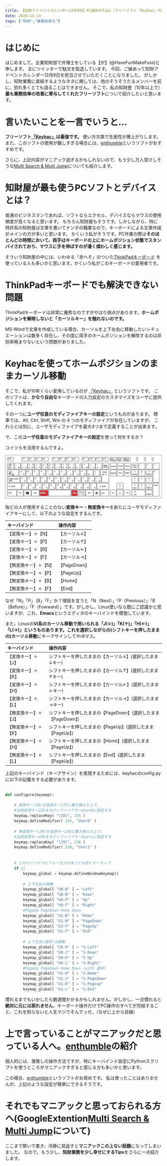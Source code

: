 ```yaml
---
title: 【知財アドベントカレンダー12月9日】PC操作のTips（フリーソフト「Keyhac」の紹介）
date: 2020-11-13
tags: ["知財","業務効率化"]
---
```


# はじめに

はじめまして。企業知財部で弁理士をしている【が】(@HaveFunMakeFuss)と申します。
主にツイッターで駄文を製造しています。
今回、ご縁あって知財アドベントカレンダー12月9日を担当させていただくことになりました。
がしかし、知財業務に直結するようなネタに関しては、他のそうそうたるメンバーを前に、恐れ多くとても語ることはできません。
そこで、私の知財歴（10年以上で）**最も業務効率の改善に寄与してくれたフリーソフト**について紹介したいと思います。


# 言いたいことを一言でいうと…
**フリーソフト[「Keyhac」](https://sites.google.com/site/craftware/keyhac-ja)は最強です。**
使い方次第で生産性が爆上がりします。
また、このソフトの使用が難しすぎる場合には、[enthumble](https://www.vector.co.jp/magazine/softnews/150303/n1503031.html)というソフトがおすすめです。

さらに、上記内容がマニアック過ぎるかもしれないので、もう少し万人受けしそうな[Multi Search & Multi Jump](https://chrome.google.com/webstore/detail/multi-search-multi-jump/oahidkobkdbfbknbloljgpjbeaefgapa?hl=ja)についても紹介します。


# 知財屋が最も使うPCソフトとデバイスとは？

普通のビジネスマンであれば、ソフトならエクセル、デバイスならマウスの使用頻度が高くなると思います。
もちろん知財屋もそうです。しかしながら、特に特許系の知財屋は文章を書いてナンボの職業なので、キーボードによる文章作成がメインの方が多いと思います。
かくいう私がそうです。PC作業の際は**そのほとんどの時間において、両手はキーボードの上にホームポジション状態でスタンバイされており、マウスに手を伸ばすのが凄く煩わしく感じます。**

そういう知財屋の中には、いわゆる「赤へそ」のついた[ThinkPadキーボード](https://www.lenovo.com/jp/ja/landingpage/accessories/thinkaccessories/thinkpad/02/)
を使っている人も多いかと思います。かくいう私がこのキーボードの愛用者です。

# ThinkPadキーボードでも解決できない問題

ThinkPadキーボードは非常に優秀なのですがやはり弱点があります。**ホームポジションを解除しないと「カーソルキー」を触れないのです。**

MS-Wordで文章を作成している場合、カーソルを上下左右に移動したいシチュエーションは数多く存在し、その度に両手のホームポジションを解除するのは非効率極まりないという問題がありました。


# Keyhacを使ってホームポジションのままカーソル移動

そこで、私が10年くらい愛用しているのが  [「Keyhac」](https://sites.google.com/site/craftware/keyhac-ja) というソフトです。
このソフトは、**かなり自由な**キーボードの入力設定のカスタマイズをユーザに提供してくれます。

その一つに**ユーザ任意のモディファイアキーの設定**というものがあります。
標準では、Alt, Ctrl, Shift, Win の 4 つのモディファイアが存在していますが、 これらとは別に、ユーザモディファイアを最大4つまで定義することが出来ます。

で、この**ユーザ任意のモディファイアキーの設定**を使って何をするか？

コイツらを活用するんですよ。

![Fig01](./images/fig01.jpg "Fig01")

殆どの人が使用することのない**変換キー・無変換キー**を新たにユーザモディファイアキーにして、以下のような設定をするんです。

| キーバインド | 操作内容 |
|:-----------|:------------|
|【変換キー】＋【N】| 【カーソル↓】|
|【変換キー】＋【P】| 【カーソル↑】|
|【変換キー】＋【B】| 【カーソル←】|
|【変換キー】＋【F】| 【カーソル→】|
|【無変換キー】＋【N】| 【PageDown】|
|【無変換キー】＋【P】| 【PageUp】|
|【無変換キー】＋【B】| 【Home】|
|【無変換キー】＋【F】| 【End】|

なぜ「N」「P」｛B」「F」か？理屈を言うと「N（Next）」「P（Previous）」「B（Before）」「F（Fowward）」です。がしかし、Linux使いなら既にご認識かと思いますが、これ、**Emacs**というエディタのキーバインドを模倣しています。

また、Linuxの**Vi系のカーソル移動で用いられる「J(↓)」「K(↑)」「H(←)」「L(→)」**というものあります。これを**選択しながらの(シフトキーを押したままの)カーソル移動**にキーアサインしてやr8マス。

| キーバインド | 操作内容 |
|:-----------|:------------|
|【変換キー】＋【J】|シフトキーを押したままの【カーソル↓】(選択したまま↓キー)|
|【変換キー】＋【K】|シフトキーを押したままの【カーソル↑】(選択したまま↑キー)|
|【変換キー】＋【H】|シフトキーを押したままの【カーソル←】(選択したまま←キー)|
|【変換キー】＋【L】|シフトキーを押したままの【カーソル→】(選択したまま→キー)|
|【無変換キー】＋【J】|シフトキーを押したままの【PageDown】(選択したまま【PageDown】)|
|【無変換キー】＋【K】|シフトキーを押したままの【PageUp】(選択したまま【PageUp】)|
|【無変換キー】＋【H】|シフトキーを押したままの【Home】(選択したまま【PageUp】)|
|【無変換キー】＋【L】|シフトキーを押したままの【End】(選択したまま【PageUp】)|


上記のキーバインド（キーアサイン）を実現するためには、keyhacのconfig.pyに以下の記載をする必要があります。

```config.py

def configure(keymap):

    # 変換キー(28)を仮想キー235に置き換えた上で、
    #当該仮想キー235をモディファイアキーUser0に設定する
    keymap.replaceKey( "(28)", 235 )
    keymap.defineModifier( 235, "User0" )

    # 無変換キー(29)を仮想キー236に置き換えた上で、
    #当該仮想キー236をモディファイアキーUser1に設定する
    keymap.replaceKey( "(29)", 236 )
    keymap.defineModifier( 236, "User1" )


    # どのウインドウにフォーカスがあっても効くキーマップ
    if 1:
        keymap_global = keymap.defineWindowKeymap()

        # 上下左右の移動
        keymap_global[ "U0-B" ] = "Left"
        keymap_global[ "U0-N" ] = "Down"
        keymap_global[ "U0-P" ] = "Up"
        keymap_global[ "U0-F" ] = "Right"
        #PageUp PageDown Home Down
        keymap_global[ "U1-B" ] = "Home"
        keymap_global[ "U1-N" ] = "PageDown"
        keymap_global[ "U1-P" ] = "PageUp"
        keymap_global[ "U1-F" ] = "End"        

        # 上下左右(選択)の移動
        keymap_global[ "U0-H" ] = "S-Left"
        keymap_global[ "U0-J" ] = "S-Down"
        keymap_global[ "U0-K" ] = "S-Up"
        keymap_global[ "U0-L" ] = "S-Right"
        #PageUp PageDown Home Down (with 選択)
        keymap_global[ "U1-H" ] = "S-Home"
        keymap_global[ "U1-J" ] = "S-Pagedown"
        keymap_global[ "U1-K" ] = "S-Pageup"
        keymap_global[ "U1-L" ] = "S-End"
```

慣れるまでもいかしたら数週間かかるかもしれません。がしかし、一旦慣れると**絶対に元には戻れません**。キーボード操作だけでPC操作のすべてが完結すること、これを知らないと人生マジでそんでっせ。（なぜに上から目線）


# 上で言っていることがマニアックだと思っている人へ。[enthumble](https://www.vector.co.jp/magazine/softnews/150303/n1503031.html)の紹介

個人的には、激推しの操作方法ですが、特にキーバインド設定にPythonスクリプトを使うところがマニアックすぎると感じる方も多いかと思います。

この場合、[enthumble](https://www.vector.co.jp/magazine/softnews/150303/n1503031.html)というソフトがお奨めです。
私は使ったことはありませんが、上記のような設定が簡単にできるそうです。

# それでもマニアックと思っておられる方へ(GoogleExtention[Multi Search & Multi Jump](https://chrome.google.com/webstore/detail/multi-search-multi-jump/oahidkobkdbfbknbloljgpjbeaefgapa?hl=ja)について)

ここまで勢いで書き、冷静に見返すと**マニアックこの上ない話題**になってしまいました。
なので、もう少し、**知財業務を少し幸せにするTips**をさらに一点紹介します。
